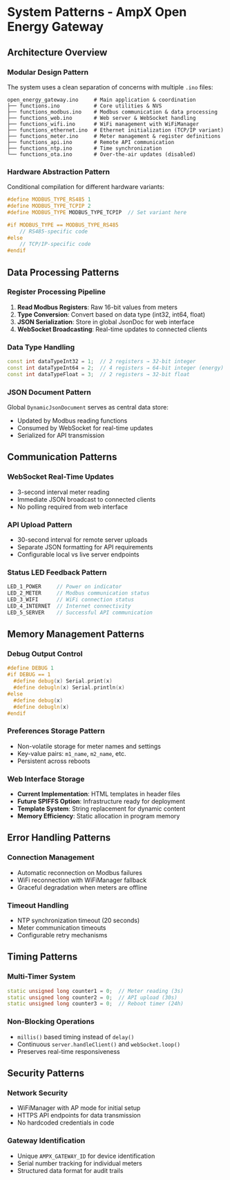 # System Patterns - AmpX Open Energy Gateway

## Architecture Overview

### Modular Design Pattern
The system uses a clean separation of concerns with multiple `.ino` files:

```
open_energy_gateway.ino     # Main application & coordination
├── functions.ino           # Core utilities & NVS
├── functions_modbus.ino    # Modbus communication & data processing
├── functions_web.ino       # Web server & WebSocket handling
├── functions_wifi.ino      # WiFi management with WiFiManager
├── functions_ethernet.ino  # Ethernet initialization (TCP/IP variant)
├── functions_meter.ino     # Meter management & register definitions
├── functions_api.ino       # Remote API communication
├── functions_ntp.ino       # Time synchronization
└── functions_ota.ino       # Over-the-air updates (disabled)
```

### Hardware Abstraction Pattern
Conditional compilation for different hardware variants:
```cpp
#define MODBUS_TYPE_RS485 1
#define MODBUS_TYPE_TCPIP 2
#define MODBUS_TYPE MODBUS_TYPE_TCPIP  // Set variant here

#if MODBUS_TYPE == MODBUS_TYPE_RS485
    // RS485-specific code
#else
    // TCP/IP-specific code
#endif
```

## Data Processing Patterns

### Register Processing Pipeline
1. **Read Modbus Registers**: Raw 16-bit values from meters
2. **Type Conversion**: Convert based on data type (int32, int64, float)
3. **JSON Serialization**: Store in global JsonDoc for web interface
4. **WebSocket Broadcasting**: Real-time updates to connected clients

### Data Type Handling
```cpp
const int dataTypeInt32 = 1;  // 2 registers → 32-bit integer
const int dataTypeInt64 = 2;  // 4 registers → 64-bit integer (energy)
const int dataTypeFloat = 3;  // 2 registers → 32-bit float
```

### JSON Document Pattern
Global `DynamicJsonDocument` serves as central data store:
- Updated by Modbus reading functions
- Consumed by WebSocket for real-time updates
- Serialized for API transmission

## Communication Patterns

### WebSocket Real-Time Updates
- 3-second interval meter reading
- Immediate JSON broadcast to connected clients
- No polling required from web interface

### API Upload Pattern
- 30-second interval for remote server uploads
- Separate JSON formatting for API requirements
- Configurable local vs live server endpoints

### Status LED Feedback Pattern
```cpp
LED_1_POWER     // Power on indicator
LED_2_METER     // Modbus communication status
LED_3_WIFI      // WiFi connection status
LED_4_INTERNET  // Internet connectivity
LED_5_SERVER    // Successful API communication
```

## Memory Management Patterns

### Debug Output Control
```cpp
#define DEBUG 1
#if DEBUG == 1
  #define debug(x) Serial.print(x)
  #define debugln(x) Serial.println(x)
#else
  #define debug(x)
  #define debugln(x)
#endif
```

### Preferences Storage Pattern
- Non-volatile storage for meter names and settings
- Key-value pairs: `m1_name`, `m2_name`, etc.
- Persistent across reboots

### Web Interface Storage
- **Current Implementation**: HTML templates in header files
- **Future SPIFFS Option**: Infrastructure ready for deployment
- **Template System**: String replacement for dynamic content
- **Memory Efficiency**: Static allocation in program memory

## Error Handling Patterns

### Connection Management
- Automatic reconnection on Modbus failures
- WiFi reconnection with WiFiManager fallback
- Graceful degradation when meters are offline

### Timeout Handling
- NTP synchronization timeout (20 seconds)
- Meter communication timeouts
- Configurable retry mechanisms

## Timing Patterns

### Multi-Timer System
```cpp
static unsigned long counter1 = 0;  // Meter reading (3s)
static unsigned long counter2 = 0;  // API upload (30s)
static unsigned long counter3 = 0;  // Reboot timer (24h)
```

### Non-Blocking Operations
- `millis()` based timing instead of `delay()`
- Continuous `server.handleClient()` and `webSocket.loop()`
- Preserves real-time responsiveness

## Security Patterns

### Network Security
- WiFiManager with AP mode for initial setup
- HTTPS API endpoints for data transmission
- No hardcoded credentials in code

### Gateway Identification
- Unique `AMPX_GATEWAY_ID` for device identification
- Serial number tracking for individual meters
- Structured data format for audit trails
